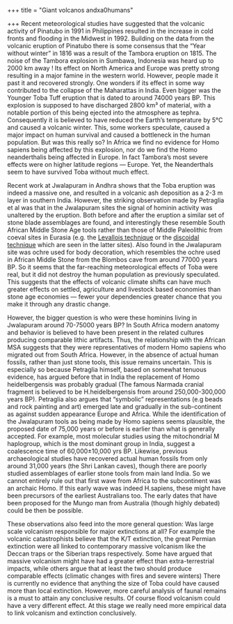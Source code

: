 +++
title = "Giant volcanos andxa0humans"

+++
Recent meteorological studies have suggested that the volcanic activity
of Pinatubo in 1991 in Philippines resulted in the increase in cold
fronts and flooding in the Midwest in 1992. Building on the data from
the volcanic eruption of Pinatubo there is some consensus that the “Year
without winter” in 1816 was a result of the Tambora eruption on 1815.
The noise of the Tambora explosion in Sumbawa, Indonesia was heard up to
2000 km away \! Its effect on North America and Europe was pretty strong
resulting in a major famine in the western world. However, people made
it past it and recovered strongly. One wonders if its effect in some way
contributed to the collapse of the Maharattas in India. Even bigger was
the Younger Toba Tuff eruption that is dated to around 74000 years BP.
This explosion is supposed to have discharged 2800 km³ of material, with
a notable portion of this being ejected into the atmosphere as tephra.
Consequently it is believed to have reduced the Earth’s temperature by
5°C and caused a volcanic winter. This, some workers speculate, caused
a major impact on human survival and caused a bottleneck in the human
population. But was this really so? In Africa we find no evidence for
Homo sapiens being affected by this explosion, nor do we find the Homo
neanderthalis being affected in Europe. In fact Tambora’s most severe
effects were on higher latitude regions — Europe. Yet, the Neanderthals
seem to have survived Toba without much effect.

Recent work at Jwalapuram in Andhra shows that the Toba eruption was
indeed a massive one, and resulted in a volcanic ash deposition as a 2-3
m layer in southern India. However, the striking observation made by
Petraglia et al was that in the Jwalapuram sites the signal of hominin
activity was unaltered by the eruption. Both before and after the
eruption a similar set of stone blade assemblages are found, and
interestingly these resemble South African Middle Stone Age tools rather
than those of Middle Paleolithic from coeval sites in Eurasia (e.g. the
[Levallois
technique](http://id-archserve.ucsb.edu/Anth3/Courseware/LithicTech/Movies/Levallois_Point.html)
or the [discoidal
technique](http://id-archserve.ucsb.edu/Anth3/Courseware/LithicTech/Movies/Disk_Core.html)
which are seen in the latter sites). Also found in the Jwalapuram site
was ochre used for body decoration, which resembles the ochre used in
African Middle Stone from the Blombos cave from around 77000 years BP.
So it seems that the far-reaching meteorological effects of Toba were
real, but it did not destroy the human population as previously
speculated. This suggests that the effects of volcanic climate shifts
can have much greater effects on settled, agriculture and livestock
based economies than stone age economies — fewer your dependencies
greater chance that you make it through any drastic change.

However, the bigger question is who were these hominins living in
Jwalapuram around 70-75000 years BP? In South Africa modern anatomy and
behavior is believed to have been present in the related cultures
producing comparable lithic artifacts. Thus, the relationship with the
African MSA suggests that they were representatives of modern Homo
sapiens who migrated out from South Africa. However, in the absence of
actual human fossils, rather than just stone tools, this issue remains
uncertain. This is especially so because Petraglia himself, based on
somewhat tenuous evidence, has argued before that in India the
replacement of Homo heidelbergensis was probably gradual (The famous
Narmada cranial fragment is believed to be H.heidelbergensis from around
250,000-300,000 years BP). Petraglia also argues that “symbolic”
representations (e.g beads and rock painting and art) emerged late and
gradually in the sub-continent as against sudden appearance Europe and
Africa. While the identification of the Jwalapuram tools as being made
by Homo sapiens seems plausible, the proposed date of 75,000 years or
before is earlier than what is generally accepted. For example, most
molecular studies using the mitochondrial M haplogroup, which is the
most dominant group in India, suggest a coalescence time of
60,000±10,000 yrs BP. Likewise, previous archaeological studies have
recovered actual human fossils from only around 31,000 years (the Shri
Lankan caves), though there are poorly studied assemblages of earlier
stone tools from main land India. So we cannot entirely rule out that
first wave from Africa to the subcontinent was an archaic Homo. If this
early wave was indeed H.sapiens, these might have been precursors of the
earliest Australians too. The early dates that have been proposed for
the Mungo man from Australia (though highly debated) could be then be
possible.

These observations also feed into the more general question: Was large
scale volcanism responsible for major extinctions at all? For example
the volcanic catastrophists believe that the K/T extinction, the great
Permian extinction were all linked to contemporary massive volcanism
like the Deccan traps or the Siberian traps respectively. Some have
argued that massive volcanism might have had a greater effect than
extra-terrestrial impacts, while others argue that at least the two
should produce comparable effects (climatic changes with fires and
severe winters) There is currently no evidence that anything the size of
Toba could have caused more than local extinction. However, more careful
analysis of faunal remains is a must to attain any conclusive results.
Of course flood volcanism could have a very different effect. At this
stage we really need more empirical data to link volcanism and
extinction conclusively.
